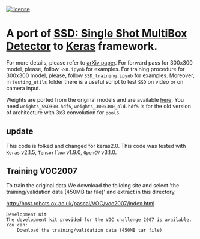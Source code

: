 [![license](https://img.shields.io/github/license/mashape/apistatus.svg)](LICENSE)
# A port of [SSD: Single Shot MultiBox Detector](https://github.com/weiliu89/caffe/tree/ssd) to [Keras](https://keras.io) framework.
For more details, please refer to [arXiv paper](http://arxiv.org/abs/1512.02325).
For forward pass for 300x300 model, please, follow `SSD.ipynb` for examples. For training procedure for 300x300 model, please, follow `SSD_training.ipynb` for examples. Moreover, in `testing_utils` folder there is a useful script to test `SSD` on video or on camera input.

Weights are ported from the original models and are available [here](https://mega.nz/#F!7RowVLCL!q3cEVRK9jyOSB9el3SssIA). You need `weights_SSD300.hdf5`, `weights_300x300_old.hdf5` is for the old version of architecture with 3x3 convolution for `pool6`.

## update
This code is folked and changed for keras2.0.
This code was tested with `Keras` v2.1.5, `Tensorflow` v1.9.0, `OpenCV` v3.1.0.

## Training VOC2007
To train the original data
We download the folloing site and select 'the training/validation data (450MB tar file)'
and extract in this directory.

http://host.robots.ox.ac.uk/pascal/VOC/voc2007/index.html

```
Development Kit
The development kit provided for the VOC challenge 2007 is available. You can:
    Download the training/validation data (450MB tar file)
 ```
